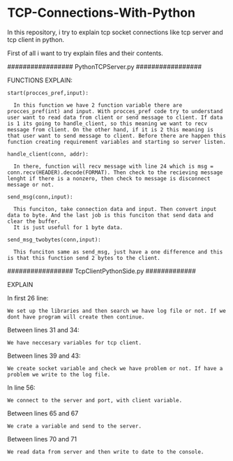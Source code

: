 # TCP-Connections-With-Python
In this repository, i try to explain tcp socket connections like tcp server and tcp client in python. 

First of all i want to try explain files and their contents.

################# PythonTCPServer.py #################

FUNCTIONS EXPLAIN:

    start(procces_pref,input):

      In this function we have 2 function variable there are procces_pref(int) and input. With procces_pref code try to understand user want to read data from client or send message to client. If data is 1 its going to handle_client, so this meaning we want to recv message from client. On the other hand, if it is 2 this meaning is that user want to send message to client. Before there are happen this function creating requirement variables and starting so server listen.

    handle_client(conn, addr):

      In there, function will recv message with line 24 which is msg = conn.recv(HEADER).decode(FORMAT). Then check to the recieving message lenght if there is a nonzero, then check to message is disconnect message or not.

    send_msg(conn,input):

      This funciton, take connection data and input. Then convert input data to byte. And the last job is this funciton that send data and clear the buffer. 
      It is just usefull for 1 byte data.

    send_msg_twobytes(conn,input):

      This funciton same as send_msg, just have a one difference and this is that this function send 2 bytes to the client.
    
    
    
################# TcpClientPythonSide.py #############


EXPLAIN

  In first 26 line:
  
    We set up the libraries and then search we have log file or not. If we dont have program will create then continue. 
  
  Between lines 31 and 34:
  
    We have neccesary variables for tcp client.
  
  Between lines 39 and 43:
    
    We create socket variable and check we have problem or not. If have a problem we write to the log file.
  
  In line 56:
  
    We connect to the server and port, with client variable.
  
  Between lines 65 and 67
  
    We crate a variable and send to the server.
  
  Between lines 70 and 71
  
    We read data from server and then write to date to the console.
